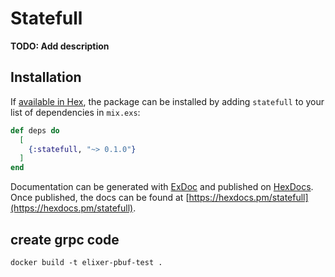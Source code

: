 # Statefull

**TODO: Add description**

## Installation

If [available in Hex](https://hex.pm/docs/publish), the package can be installed
by adding `statefull` to your list of dependencies in `mix.exs`:

```elixir
def deps do
  [
    {:statefull, "~> 0.1.0"}
  ]
end
```

Documentation can be generated with [ExDoc](https://github.com/elixir-lang/ex_doc)
and published on [HexDocs](https://hexdocs.pm). Once published, the docs can
be found at [https://hexdocs.pm/statefull](https://hexdocs.pm/statefull).


## create grpc code
```
docker build -t elixer-pbuf-test .
```
